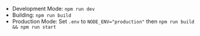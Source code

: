 - Development Mode: `npm run dev`
- Building: `npm run build`
- Production Mode: Set `.env` to `NODE_ENV="production"` then `npm run build && npm run start`
